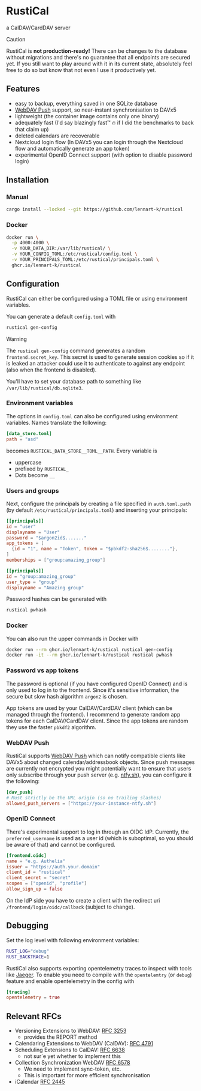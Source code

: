 # RustiCal

a CalDAV/CardDAV server

> [!CAUTION]
> RustiCal is **not production-ready!**
> There can be changes to the database without migrations and there's no guarantee that all endpoints are secured yet.
> If you still want to play around with it in its current state, absolutely feel free to do so but know that not even I use it productively yet.

## Features

- easy to backup, everything saved in one SQLite database
- [WebDAV Push](https://github.com/bitfireAT/webdav-push/) support, so near-instant synchronisation to DAVx5
- lightweight (the container image contains only one binary)
- adequately fast (I'd say blazingly fast™ :fire: if I did the benchmarks to back that claim up)
- deleted calendars are recoverable
- Nextcloud login flow (In DAVx5 you can login through the Nextcloud flow and automatically generate an app token)
- experimental OpenID Connect support (with option to disable password login)

## Installation

### Manual

```sh
cargo install --locked --git https://github.com/lennart-k/rustical
```

### Docker

```sh
docker run \
  -p 4000:4000 \
  -v YOUR_DATA_DIR:/var/lib/rustical/ \
  -v YOUR_CONFIG_TOML:/etc/rustical/config.toml \
  -v YOUR_PRINCIPALS_TOML:/etc/rustical/principals.toml \
  ghcr.io/lennart-k/rustical
```

## Configuration

RustiCal can either be configured using a TOML file or using environment variables.

You can generate a default `config.toml` with

```sh
rustical gen-config
```

> [!WARNING]
> The `rustical gen-config` command generates a random `frontend.secret_key`.
> This secret is used to generate session cookies so if it is leaked an attacker could use it to authenticate to against any endpoint (also when the frontend is disabled).

You'll have to set your database path to something like `/var/lib/rustical/db.sqlite3`.

### Environment variables

The options in `config.toml` can also be configured using environment variables. Names translate the following:

```toml
[data_store.toml]
path = "asd"
```

becomes `RUSTICAL_DATA_STORE__TOML__PATH`.
Every variable is

- uppercase
- prefixed by `RUSTICAL_`
- Dots become `__`

### Users and groups

Next, configure the principals by creating a file specified in `auth.toml.path` (by default `/etc/rustical/principals.toml`) and inserting your principals:

```toml
[[principals]]
id = "user"
displayname = "User"
password = "$argon2id$......."
app_tokens = [
  {id = "1", name = "Token", token = "$pbkdf2-sha256$........"},
]
memberships = ["group:amazing_group"]

[[principals]]
id = "group:amazing_group"
user_type = "group"
displayname = "Amazing group"
```

Password hashes can be generated with

```sh
rustical pwhash
```

### Docker

You can also run the upper commands in Docker with

```sh
docker run --rm ghcr.io/lennart-k/rustical rustical gen-config
docker run -it --rm ghcr.io/lennart-k/rustical rustical pwhash
```

### Password vs app tokens

The password is optional (if you have configured OpenID Connect) and is only used to log in to the frontend.
Since it's sensitive information,
the secure but slow hash algorithm `argon2` is chosen.

App tokens are used by your CalDAV/CardDAV client (which can be managed through the frontend).
I recommend to generate random app tokens for each CalDAV/CardDAV client.
Since the app tokens are random they use the faster `pbkdf2` algorithm.

### WebDAV Push

RustiCal supports [WebDAV Push](https://github.com/bitfireAT/webdav-push/) which can notify compatible clients like DAVx5 about changed calendar/addressbook objects.
Since push messages are currently not encrypted you might potentially want to ensure that users only subscribe through your push server (e.g. [ntfy.sh](https://ntfy.sh/)), you can configure it the following:

```toml
[dav_push]
# Must strictly be the URL origin (so no trailing slashes)
allowed_push_servers = ["https://your-instance-ntfy.sh"]
```

### OpenID Connect

There's experimental support to log in through an OIDC IdP.
Currently, the `preferred_username` is used as a user id (which is suboptimal, so you should be aware of that) and cannot be configured.

```toml
[frontend.oidc]
name = "e.g. Authelia"
issuer = "https://auth.your.domain"
client_id = "rustical"
client_secret = "secret"
scopes = ["openid", "profile"]
allow_sign_up = false
```

On the IdP side you have to create a client with the redirect uri `/frontend/login/oidc/callback` (subject to change).

## Debugging

Set the log level with following environment variables:

```sh
RUST_LOG="debug"
RUST_BACKTRACE=1
```

RustiCal also supports exporting opentelemetry traces to inspect with tools like [Jaeger](https://www.jaegertracing.io/).
To enable you need to compile with the `opentelemtry` (or `debug`) feature and enable opentelemetry in the config with

```toml
[tracing]
opentelemetry = true
```

## Relevant RFCs

- Versioning Extensions to WebDAV: [RFC 3253](https://datatracker.ietf.org/doc/html/rfc3253)
  - provides the REPORT method
- Calendaring Extensions to WebDAV (CalDAV): [RFC 4791](https://datatracker.ietf.org/doc/html/rfc4791)
- Scheduling Extensions to CalDAV: [RFC 6638](https://datatracker.ietf.org/doc/html/rfc6638)
  - not sur`e yet whether to implement this
- Collection Synchronization WebDAV [RFC 6578](https://datatracker.ietf.org/doc/html/rfc6578)
  - We need to implement sync-token, etc.
  - This is important for more efficient synchronisation
- iCalendar [RFC 2445](https://datatracker.ietf.org/doc/html/rfc2445#section-3.10)
